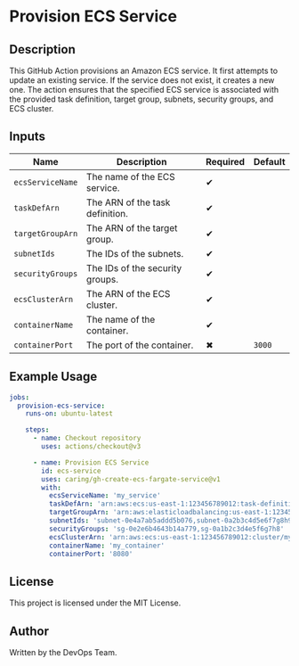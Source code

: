 # Provision ECS Service

## Description

This GitHub Action provisions an Amazon ECS service. It first attempts to update an existing service. If the service does not exist, it creates a new one. The action ensures that the specified ECS service is associated with the provided task definition, target group, subnets, security groups, and ECS cluster.

## Inputs

| Name                  | Description                                                  | Required | Default                  |
| --------------------- | ------------------------------------------------------------ | -------- | ------------------------ |
| `ecsServiceName`      | The name of the ECS service.                                | ✔        |                          |
| `taskDefArn`          | The ARN of the task definition.                              | ✔        |                          |
| `targetGroupArn`      | The ARN of the target group.                                 | ✔        |                          |
| `subnetIds`           | The IDs of the subnets.                                      | ✔        |                          |
| `securityGroups`      | The IDs of the security groups.                              | ✔        |                          |
| `ecsClusterArn`       | The ARN of the ECS cluster.                                  | ✔        |                          |
| `containerName`       | The name of the container.                                   | ✔        |                          |
| `containerPort`       | The port of the container.                                   | ✖        | `3000`                   |

## Example Usage

```yaml
jobs:
  provision-ecs-service:
    runs-on: ubuntu-latest

    steps:
      - name: Checkout repository
        uses: actions/checkout@v3

      - name: Provision ECS Service
        id: ecs-service
        uses: caring/gh-create-ecs-fargate-service@v1
        with:
          ecsServiceName: 'my_service'
          taskDefArn: 'arn:aws:ecs:us-east-1:123456789012:task-definition/my-task:1'
          targetGroupArn: 'arn:aws:elasticloadbalancing:us-east-1:123456789012:targetgroup/my-targets/73e2d6bc24d8a067'
          subnetIds: 'subnet-0e4a7ab5addd5b076,subnet-0a2b3c4d5e6f7g8h9'
          securityGroups: 'sg-0e2e6b4643b14a779,sg-0a1b2c3d4e5f6g7h8'
          ecsClusterArn: 'arn:aws:ecs:us-east-1:123456789012:cluster/my-cluster'
          containerName: 'my_container'
          containerPort: '8080'
```

## License

This project is licensed under the MIT License.

## Author

Written by the DevOps Team.